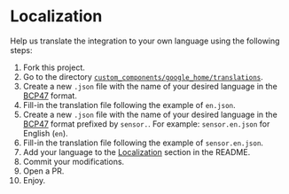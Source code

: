 # Localization

Help us translate the integration to your own language using the following steps:

1. Fork this project.
2. Go to the directory [`custom_components/google_home/translations`](/custom_components/google_home/translations).
3. Create a new `.json` file with the name of your desired language in the [BCP47](https://www.rfc-editor.org/info/bcp47) format.
4. Fill-in the translation file following the example of `en.json`.
5. Create a new `.json` file with the name of your desired language in the [BCP47](https://www.rfc-editor.org/info/bcp47) format prefixed by `sensor.`. For example: `sensor.en.json` for English (`en`).
6. Fill-in the translation file following the example of `sensor.en.json`.
7. Add your language to the [Localization](https://github.com/leikoilja/ha-google-home#localization) section in the README.
8. Commit your modifications.
9. Open a PR.
10. Enjoy.
